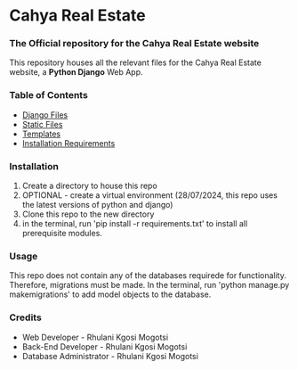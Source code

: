 # Cahya Real Estate
### The Official repository for the Cahya Real Estate website

This repository houses all the relevant files for the Cahya Real Estate website,
a **Python Django** Web App.

### Table of Contents
* [Django Files](https://github.com/CodeMasterWinter/CahyaRealEstate/tree/main/CahyaRealEstate)
* [Static Files](https://github.com/CodeMasterWinter/CahyaRealEstate/tree/main/CahyaRealEstate/static)
* [Templates](https://github.com/CodeMasterWinter/CahyaRealEstate/tree/main/CahyaRealEstate/templates/CahyaRealEstate)
* [Installation Requirements](https://github.com/CodeMasterWinter/CahyaRealEstate/blob/main/requirements.txt)

### Installation
1. Create a directory to house this repo
2. OPTIONAL - create a virtual environment (28/07/2024, this repo uses the latest versions of python and django)
3. Clone this repo to the new directory
4. in the terminal, run 'pip install -r requirements.txt' to install all prerequisite modules.

### Usage
This repo does not contain any of the databases requirede for functionality. Therefore, migrations must be made.
In the terminal, run 'python manage.py makemigrations' to add model objects to the database.

### Credits
* Web Developer - Rhulani Kgosi Mogotsi
* Back-End Developer - Rhulani Kgosi Mogotsi
* Database Administrator - Rhulani Kgosi Mogotsi
